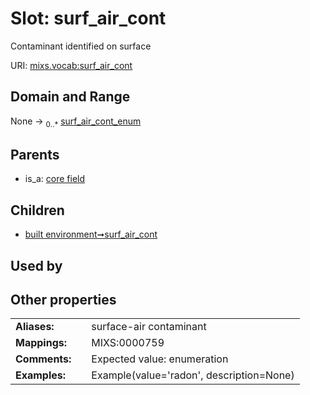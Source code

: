 
# Slot: surf_air_cont


Contaminant identified on surface

URI: [mixs.vocab:surf_air_cont](https://w3id.org/mixs/vocab/surf_air_cont)


## Domain and Range

None &#8594;  <sub>0..\*</sub> [surf_air_cont_enum](surf_air_cont_enum.md)

## Parents

 *  is_a: [core field](core_field.md)

## Children

 *  [built environment➞surf_air_cont](built_environment_surf_air_cont.md)

## Used by


## Other properties

|  |  |  |
| --- | --- | --- |
| **Aliases:** | | surface-air contaminant |
| **Mappings:** | | MIXS:0000759 |
| **Comments:** | | Expected value: enumeration |
| **Examples:** | | Example(value='radon', description=None) |

